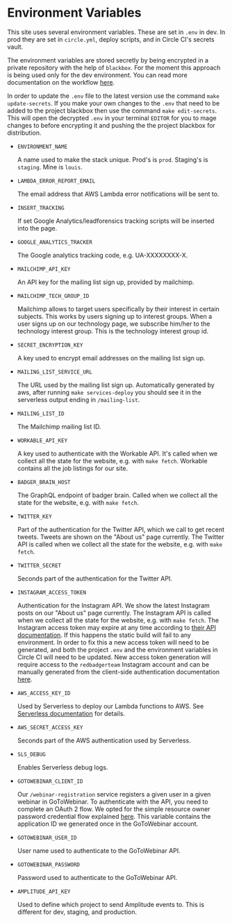 # Environment Variables

This site uses several environment variables. These are set in `.env` in dev.
In prod they are set in `circle.yml`, deploy scripts, and in Circle CI's secrets
vault.

The environment variables are stored secretly by being encrypted in a private
repository with the help of `blackbox`. For the moment this approach is being
used only for the dev environment. You can read more documentation on the
workflow [here](https://github.com/redbadger/blackbox-secrets).

In order to update the `.env` file to the latest version use the command
`make update-secrets`. If you make your own changes to the `.env` that need to be
added to the project blackbox then use the command `make edit-secrets`. This will
open the decrypted `.env` in your terminal `EDITOR` for you to mage changes to
before encrypting it and pushing the the project blackbox for distribution.

* `ENVIRONMENT_NAME`

  A name used to make the stack unique. Prod's is `prod`. Staging's is `staging`.
  Mine is `louis`.

* `LAMBDA_ERROR_REPORT_EMAIL`

  The email address that AWS Lambda error notifications will be sent to.

* `INSERT_TRACKING`

  If set Google Analytics/leadforensics tracking scripts will be inserted into
  the page.

* `GOOGLE_ANALYTICS_TRACKER`

  The Google analytics tracking code, e.g. UA-XXXXXXXX-X.

* `MAILCHIMP_API_KEY`

  An API key for the mailing list sign up, provided by mailchimp.

* `MAILCHIMP_TECH_GROUP_ID`

  Mailchimp allows to target users specifically by their interest in certain
  subjects. This works by users signing up to interest groups. When a user
  signs up on our technology page, we subscribe him/her to the technology
  interest group. This is the technology interest group id.

* `SECRET_ENCRYPTION_KEY`

  A key used to encrypt email addresses on the mailing list sign up.

* `MAILING_LIST_SERVICE_URL`

  The URL used by the mailing list sign up. Automatically generated by aws,
  after running `make services-deploy` you should see it in the serverless
  output ending in `/mailing-list`.

* `MAILING_LIST_ID`

  The Mailchimp mailing list ID.

* `WORKABLE_API_KEY`

  A key used to authenticate with the Workable API. It's called when we collect
  all the state for the website, e.g. with `make fetch`. Workable contains all
  the job listings for our site.

* `BADGER_BRAIN_HOST`

  The GraphQL endpoint of badger brain. Called when we collect all the state
  for the website, e.g. with `make fetch`.

* `TWITTER_KEY`

  Part of the authentication for the Twitter API, which we call to get recent
  tweets. Tweets are shown on the "About us" page currently. The Twitter API
  is called when we collect all the state for the website, e.g. with `make fetch`.

* `TWITTER_SECRET`

  Seconds part of the authentication for the Twitter API.

* `INSTAGRAM_ACCESS_TOKEN`

  Authentication for the Instagram API. We show the latest Instagram posts on
  our "About us" page currently. The Instagram API is called when we collect
  all the state for the website, e.g. with `make fetch`.
  The Instagram access token may expire at any time according to
  [their API documentation](https://www.instagram.com/developer/authentication/).
  If this happens the static build will fail to any environment. In order to fix
  this a new access token will need to be generated, and both the project `.env`
  and the environment variables in Circle CI will need to be updated. New access
  token generation will require access to the `redbadgerteam` Instagram account
  and can be manually generated from the client-side authentication
  documentation [here](https://www.instagram.com/developer/authentication/).

* `AWS_ACCESS_KEY_ID`

  Used by Serverless to deploy our Lambda functions to AWS. See
  [Serverless documentation](https://serverless.com/framework/docs/providers/aws/guide/credentials#using-aws-access-keys)
  for details.

* `AWS_SECRET_ACCESS_KEY`

  Seconds part of the AWS authentication used by Serverless.

* `SLS_DEBUG`

  Enables Serverless debug logs.

* `GOTOWEBINAR_CLIENT_ID`

  Our `/webinar-registration` service registers a given user in a given
  webinar in GoToWebinar. To authenticate with the API, you need to complete an
  OAuth 2 flow. We opted for the simple resource owner password credential flow
  explained [here](https://goto-developer.logmeininc.com/how-use-direct-login).
  This variable contains the application ID we generated once in the
  GoToWebinar account.

* `GOTOWEBINAR_USER_ID`

  User name used to authenticate to the GoToWebinar API.

* `GOTOWEBINAR_PASSWORD`

  Password used to authenticate to the GoToWebinar API.

* `AMPLITUDE_API_KEY`

  Used to define which project to send Amplitude events to. This is different for
  dev, staging, and production.
